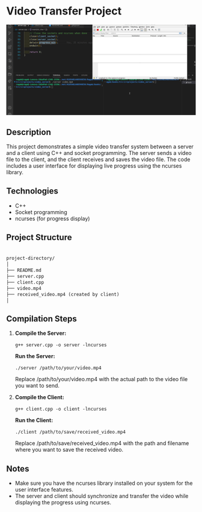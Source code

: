 # Video Transfer Project
<!--![Video Transfer Demo](sender_recieve.gif)
-->
<kbd><img src="sender_recieve.gif" width="900"></kbd>

## Description
This project demonstrates a simple video transfer system between a server and a client using C++ and socket programming. The server sends a video file to the client, and the client receives and saves the video file. The code includes a user interface for displaying live progress using the ncurses library.

## Technologies
- C++
- Socket programming
- ncurses (for progress display)

## Project Structure

```

project-directory/
│
├── README.md
├── server.cpp
├── client.cpp
├── video.mp4
├── received_video.mp4 (created by client)
│
```

## Compilation Steps
1. **Compile the Server:**
    ```
    g++ server.cpp -o server -lncurses
    ```
    **Run the Server:**

    ```
    ./server /path/to/your/video.mp4
    ```

    Replace /path/to/your/video.mp4 with the actual path to the video file you want to send.


2. **Compile the Client:**

    ```
    g++ client.cpp -o client -lncurses
    ```
    **Run the Client:**

    ```
    ./client /path/to/save/received_video.mp4
    ```
    Replace /path/to/save/received_video.mp4 with the path and filename where you want to save the received video.

## Notes
- Make sure you have the ncurses library installed on your system for the user interface features.
- The server and client should synchronize and transfer the video while displaying the progress using ncurses.